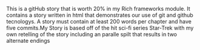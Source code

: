 This is a gitHub story that is worth 20% in my Rich frameworks module. It contains a story written in html that demonstrates our use of git and github tecnologys. A story must contain at least 200 words per chapter and have five commits.My Story is based off of the hit sci-fi series Star-Trek with my own retelling of the story including an paralle spilt that results in two alternate endings
